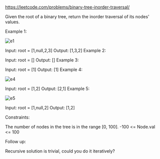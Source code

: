 https://leetcode.com/problems/binary-tree-inorder-traversal/

Given the root of a binary tree, return the inorder traversal of its nodes' values.

 

Example 1:

![e1](https://assets.leetcode.com/uploads/2020/09/15/inorder_1.jpg)

Input: root = [1,null,2,3]
Output: [1,3,2]
Example 2:

Input: root = []
Output: []
Example 3:

Input: root = [1]
Output: [1]
Example 4:

![e4](https://assets.leetcode.com/uploads/2020/09/15/inorder_5.jpg)

Input: root = [1,2]
Output: [2,1]
Example 5:

![e5](https://assets.leetcode.com/uploads/2020/09/15/inorder_4.jpg)

Input: root = [1,null,2]
Output: [1,2]
 

Constraints:

The number of nodes in the tree is in the range [0, 100].
-100 <= Node.val <= 100
 

Follow up:

Recursive solution is trivial, could you do it iteratively?